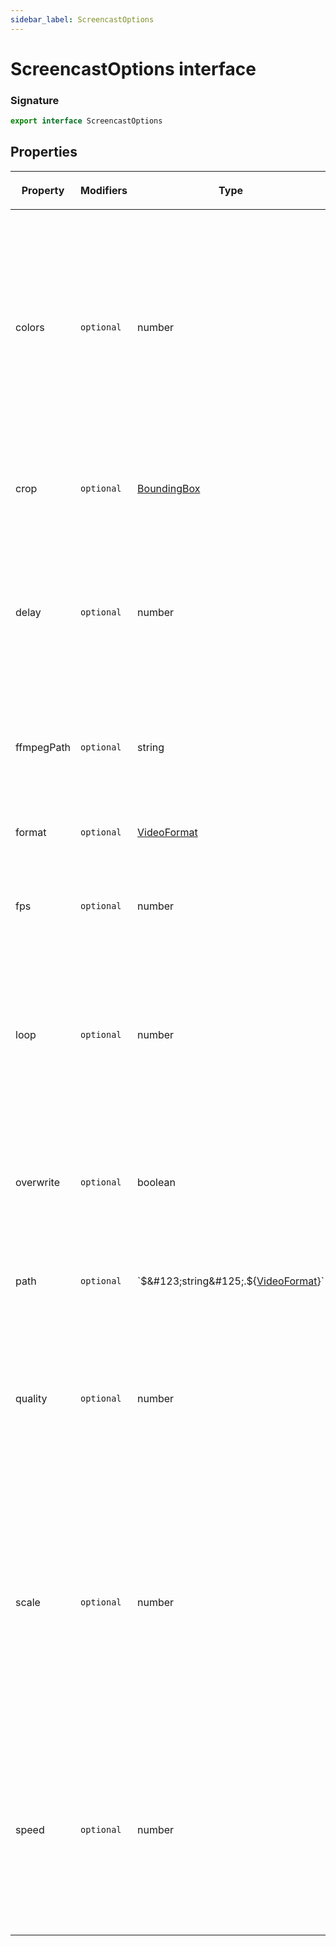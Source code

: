 ```yaml
---
sidebar_label: ScreencastOptions
---
```


# ScreencastOptions interface

### Signature

```typescript
export interface ScreencastOptions
```

## Properties

<table><thead><tr><th>

Property

</th><th>

Modifiers

</th><th>

Type

</th><th>

Description

</th><th>

Default

</th></tr></thead>
<tbody><tr><td>

<span id="colors">colors</span>

</td><td>

`optional`

</td><td>

number

</td><td>

Specifies the maximum number of [palette](https://ffmpeg.org/ffmpeg-filters.html#palettegen) colors to quantize, with GIF limited to `256`. Restrict the palette to only necessary colors to reduce output file size.

</td><td>

`256`

</td></tr>
<tr><td>

<span id="crop">crop</span>

</td><td>

`optional`

</td><td>

[BoundingBox](./puppeteer.boundingbox.md)

</td><td>

Specifies the region of the viewport to crop.

</td><td>

</td></tr>
<tr><td>

<span id="delay">delay</span>

</td><td>

`optional`

</td><td>

number

</td><td>

Specifies the delay between iterations of a loop, in ms. `-1` is a special value to re-use the previous delay.

</td><td>

`-1`

</td></tr>
<tr><td>

<span id="ffmpegpath">ffmpegPath</span>

</td><td>

`optional`

</td><td>

string

</td><td>

Path to the [ffmpeg](https://ffmpeg.org/).

Required if `ffmpeg` is not in your PATH.

</td><td>

`'ffmpeg'`

</td></tr>
<tr><td>

<span id="format">format</span>

</td><td>

`optional`

</td><td>

[VideoFormat](./puppeteer.videoformat.md)

</td><td>

Specifies the output file format.

</td><td>

`'webm'`

</td></tr>
<tr><td>

<span id="fps">fps</span>

</td><td>

`optional`

</td><td>

number

</td><td>

Specifies the frame rate in frames per second.

</td><td>

`30` (`20` for GIF)

</td></tr>
<tr><td>

<span id="loop">loop</span>

</td><td>

`optional`

</td><td>

number

</td><td>

Specifies the number of times to loop playback, from `0` to `Infinity`. A value of `0` or `undefined` will disable looping.

</td><td>

`undefined`

</td></tr>
<tr><td>

<span id="overwrite">overwrite</span>

</td><td>

`optional`

</td><td>

boolean

</td><td>

Specifies whether to overwrite output file, or exit immediately if it already exists.

</td><td>

`true`

</td></tr>
<tr><td>

<span id="path">path</span>

</td><td>

`optional`

</td><td>

\`$&#123;string&#125;.$&#123;[VideoFormat](./puppeteer.videoformat.md)&#125;\`

</td><td>

File path to save the screencast to.

</td><td>

</td></tr>
<tr><td>

<span id="quality">quality</span>

</td><td>

`optional`

</td><td>

number

</td><td>

Specifies the recording [quality](https://trac.ffmpeg.org/wiki/Encode/VP9#constantq) Constant Rate Factor between `0`–`63`. Lower values mean better quality.

</td><td>

`30`

</td></tr>
<tr><td>

<span id="scale">scale</span>

</td><td>

`optional`

</td><td>

number

</td><td>

Scales the output video.

For example, `0.5` will shrink the width and height of the output video by half. `2` will double the width and height of the output video.

</td><td>

`1`

</td></tr>
<tr><td>

<span id="speed">speed</span>

</td><td>

`optional`

</td><td>

number

</td><td>

Specifies the speed to record at.

For example, `0.5` will slowdown the output video by 50%. `2` will double the speed of the output video.

</td><td>

`1`

</td></tr>
</tbody></table>
